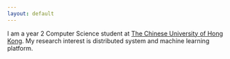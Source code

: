 ```yaml
---
layout: default
---
```


I am a year 2 Computer Science student at [The Chinese University of Hong Kong](https://www.cuhk.edu.hk). My research interest is distributed system and machine learning platform.


